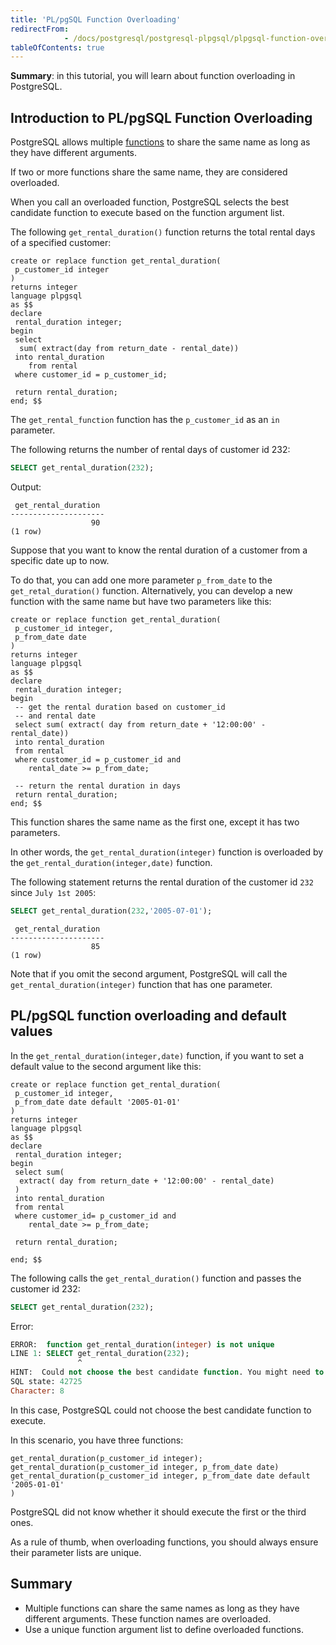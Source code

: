 ```yaml
---
title: 'PL/pgSQL Function Overloading'
redirectFrom: 
            - /docs/postgresql/postgresql-plpgsql/plpgsql-function-overloading
tableOfContents: true
---
```


**Summary**: in this tutorial, you will learn about function overloading in PostgreSQL.

## Introduction to PL/pgSQL Function Overloading

PostgreSQL allows multiple [functions](/docs/postgresql/postgresql-plpgsql/postgresql-create-function) to share the same name as long as they have different arguments.

If two or more functions share the same name, they are considered overloaded.

When you call an overloaded function, PostgreSQL selects the best candidate function to execute based on the function argument list.

The following `get_rental_duration()` function returns the total rental days of a specified customer:

```
create or replace function get_rental_duration(
 p_customer_id integer
)
returns integer
language plpgsql
as $$
declare
 rental_duration integer;
begin
 select
  sum( extract(day from return_date - rental_date))
 into rental_duration
    from rental
 where customer_id = p_customer_id;

 return rental_duration;
end; $$
```

The `get_rental_function` function has the `p_customer_id` as an `in` parameter.

The following returns the number of rental days of customer id 232:

```sql
SELECT get_rental_duration(232);
```

Output:

```
 get_rental_duration
---------------------
                  90
(1 row)
```

Suppose that you want to know the rental duration of a customer from a specific date up to now.

To do that, you can add one more parameter `p_from_date` to the `get_retal_duration()` function. Alternatively, you can develop a new function with the same name but have two parameters like this:

```
create or replace function get_rental_duration(
 p_customer_id integer,
 p_from_date date
)
returns integer
language plpgsql
as $$
declare
 rental_duration integer;
begin
 -- get the rental duration based on customer_id
 -- and rental date
 select sum( extract( day from return_date + '12:00:00' - rental_date))
 into rental_duration
 from rental
 where customer_id = p_customer_id and
    rental_date >= p_from_date;

 -- return the rental duration in days
 return rental_duration;
end; $$
```

This function shares the same name as the first one, except it has two parameters.

In other words, the `get_rental_duration(integer)` function is overloaded by the `get_rental_duration(integer,date)` function.

The following statement returns the rental duration of the customer id `232` since `July 1st 2005`:

```sql
SELECT get_rental_duration(232,'2005-07-01');
```

```
 get_rental_duration
---------------------
                  85
(1 row)
```

Note that if you omit the second argument, PostgreSQL will call the `get_rental_duration(integer)` function that has one parameter.

## PL/pgSQL function overloading and default values

In the `get_rental_duration(integer,date)` function, if you want to set a default value to the second argument like this:

```
create or replace function get_rental_duration(
 p_customer_id integer,
 p_from_date date default '2005-01-01'
)
returns integer
language plpgsql
as $$
declare
 rental_duration integer;
begin
 select sum(
  extract( day from return_date + '12:00:00' - rental_date)
 )
 into rental_duration
 from rental
 where customer_id= p_customer_id and
    rental_date >= p_from_date;

 return rental_duration;

end; $$
```

The following calls the `get_rental_duration()` function and passes the customer id 232:

```sql
SELECT get_rental_duration(232);
```

Error:

```sql
ERROR:  function get_rental_duration(integer) is not unique
LINE 1: SELECT get_rental_duration(232);
               ^
HINT:  Could not choose the best candidate function. You might need to add explicit type casts.
SQL state: 42725
Character: 8
```

In this case, PostgreSQL could not choose the best candidate function to execute.

In this scenario, you have three functions:

```
get_rental_duration(p_customer_id integer);
get_rental_duration(p_customer_id integer, p_from_date date)
get_rental_duration(p_customer_id integer, p_from_date date default '2005-01-01'
)
```

PostgreSQL did not know whether it should execute the first or the third ones.

As a rule of thumb, when overloading functions, you should always ensure their parameter lists are unique.

## Summary

- Multiple functions can share the same names as long as they have different arguments. These function names are overloaded.
- Use a unique function argument list to define overloaded functions.
